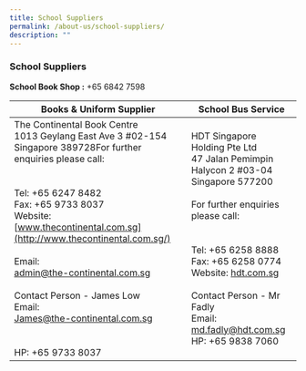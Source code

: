 ```yaml
---
title: School Suppliers
permalink: /about-us/school-suppliers/
description: ""
---
```

### School Suppliers

**School Book Shop :** +65 6842 7598

| Books & Uniform Supplier  | School Bus Service |
|---|---|
| The Continental Book Centre <br>1013 Geylang East Ave 3 #02-154 <br>Singapore 389728For further enquiries please call: <br><br><br>Tel: +65 6247 8482 <br>Fax: +65 9733 8037 <br>Website: <br>[www.thecontinental.com.sg](http://www.thecontinental.com.sg/)<br> <br>Email: <br>[admin@the-continental.com.sg](mailto:thecontinental@pacific.net.sg)<br><br>Contact Person - James Low <br>Email: <br>[James@the-continental.com.sg](mailto:James@thecontinental.com.sg)<br> <br><br>HP: +65 9733 8037 | HDT Singapore Holding Pte Ltd<br>47 Jalan Pemimpin Halycon 2 #03-04<br>Singapore 577200<br><br>For further enquiries please call: <br><br><br>Tel: +65 6258 8888<br>Fax: +65 6258 0774<br>Website: [hdt.com.sg](http://hdt.com.sg/)<br><br>Contact Person - Mr Fadly<br>Email:  <br>[md.fadly@hdt.com.sg](mailto:md.fadly@hdt.com.sg)<br>HP: +65 9838 7060 |